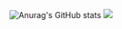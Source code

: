 ![Anurag's GitHub stats](https://github-readme-stats.vercel.app/api?username=iyes826&theme=dark&show_icons=true)
<a href="https://www.instagram.com/iyes826_/" target="_blank"><img src="https://img.shields.io/badge/instagram?style=flat&logo=instagram&logoColor=#E4405F"/></a>
